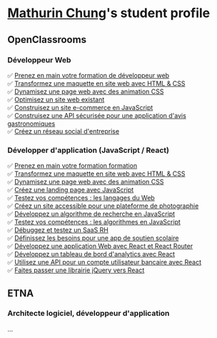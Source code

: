 <!-- ### Hi there 👋 -->

<!--
**openclassrooms-student/openclassrooms-student** is a ✨ _special_ ✨ repository because its `README.md` (this file) appears on your GitHub profile.

Here are some ideas to get you started:

- 🔭 I’m currently working on ...
- 🌱 I’m currently learning ...
- 👯 I’m looking to collaborate on ...
- 🤔 I’m looking for help with ...
- 💬 Ask me about ...
- 📫 How to reach me: ...
- 😄 Pronouns: ...
- ⚡ Fun fact: ...
-->

# [Mathurin Chung](https://github.com/mathurinchung)'s student profile

## OpenClassrooms

### Développeur Web
:white_check_mark: [Prenez en main votre formation de développeur web](https://github.com/softarchlabs/mathurinchung_webdev_1_28042021)  
:white_check_mark: [Transformez une maquette en site web avec HTML & CSS](https://github.com/softarchlabs/mathurinchung_webdev_2_03052021)  
:white_check_mark: [Dynamisez une page web avec des animation CSS](https://github.com/softarchlabs/mathurinchung_webdev_3_15112021)  
:white_check_mark: [Optimisez un site web existant](https://github.com/softarchlabs/mathurinchung_webdev_4_29112021)  
:white_check_mark: [Construisez un site e-commerce en JavaScript](https://github.com/softarchlabs/mathurinchung_webdev_5_13012022)  
:white_check_mark: [Construisez une API sécurisée pour une application d'avis gastronomiques](https://github.com/softarchlabs/mathurinchung_webdev_6_16022022)  
:white_check_mark: [Créez un réseau social d'entreprise](https://github.com/softarchlabs/mathurinchung_webdev_7_22032022)

### Développer d'application (JavaScript / React)
:white_check_mark: [Prenez en main votre formation formation](https://github.com/softarchlabs/mathurinchung_frontend_1_05092022)  
:white_check_mark: [Transformez une maquette en site web avec HTML & CSS](https://github.com/softarchlabs/mathurinchung_frontend_2_05092022)  
:white_check_mark: [Dynamisez une page web avec des animation CSS](https://github.com/softarchlabs/mathurinchung_frontend_3_05092022)  
:white_check_mark: [Créez une landing page avec JavaScript](https://github.com/softarchlabs/mathurinchung_frontend_4_13092022)  
:white_check_mark: [Testez vos compétences : les langages du Web](https://github.com/softarchlabs/mathurinchung_frontend_5_04102022)  
:white_check_mark: [Créez un site accessible pour une plateforme de photographie](https://github.com/softarchlabs/mathurinchung_frontend_6_04102022)  
:white_check_mark: [Développez un algorithme de recherche en JavaScript](https://github.com/softarchlabs/mathurinchung_frontend_7_01112022)  
:white_check_mark: [Testez vos compétences : les algorithmes en JavaScript](https://github.com/softarchlabs/mathurinchung_frontend_8_29112022)  
:white_check_mark: [Débuggez et testez un SaaS RH](https://github.com/softarchlabs/mathurinchung_frontend_9_29112022)  
:white_check_mark: [Définissez les besoins pour une app de soutien scolaire](https://github.com/softarchlabs/mathurinchung_frontend_10_27122022)  
:white_check_mark: [Développez une application Web avec React et React Router](https://github.com/softarchlabs/mathurinchung_frontend_11_03022023)  
:white_check_mark: [Développez un tableau de bord d'analytics avec React](https://github.com/softarchlabs/mathurinchung_frontend_12_24022023)  
:white_check_mark: [Utilisez une API pour un compte utilisateur bancaire avec React](https://github.com/softarchlabs/mathurinchung_frontend_13_21032023)  
:white_check_mark: [Faites passer une librairie jQuery vers React](https://github.com/softarchlabs/mathurinchung_frontend_14_04042023)

## ETNA

### Architecte logiciel, développeur d'application

...
